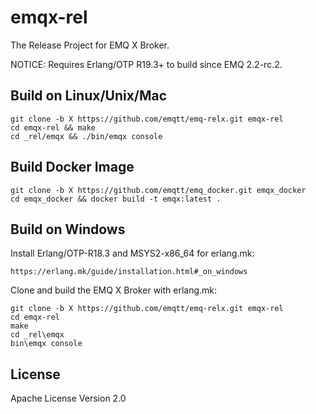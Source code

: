 emqx-rel
========

The Release Project for EMQ X Broker.

NOTICE: Requires Erlang/OTP R19.3+ to build since EMQ 2.2-rc.2.

Build on Linux/Unix/Mac
-----------------------

```
git clone -b X https://github.com/emqtt/emq-relx.git emqx-rel
cd emqx-rel && make
cd _rel/emqx && ./bin/emqx console
```

Build Docker Image
------------------

```
git clone -b X https://github.com/emqtt/emq_docker.git emqx_docker
cd emqx_docker && docker build -t emqx:latest .
```

Build on Windows
----------------

Install Erlang/OTP-R18.3 and MSYS2-x86_64 for erlang.mk:

```
https://erlang.mk/guide/installation.html#_on_windows
```

Clone and build the EMQ X Broker with erlang.mk:

```
git clone -b X https://github.com/emqtt/emq-relx.git emqx-rel
cd emqx-rel
make
cd _rel\emqx
bin\emqx console
```

License
-------

Apache License Version 2.0

